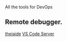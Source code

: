 All the tools for DevOps

## Remote debugger.
[theiaide](https://github.com/theia-ide/theia-apps)
[VS Code Server](https://github.com/cdr/code-server)

